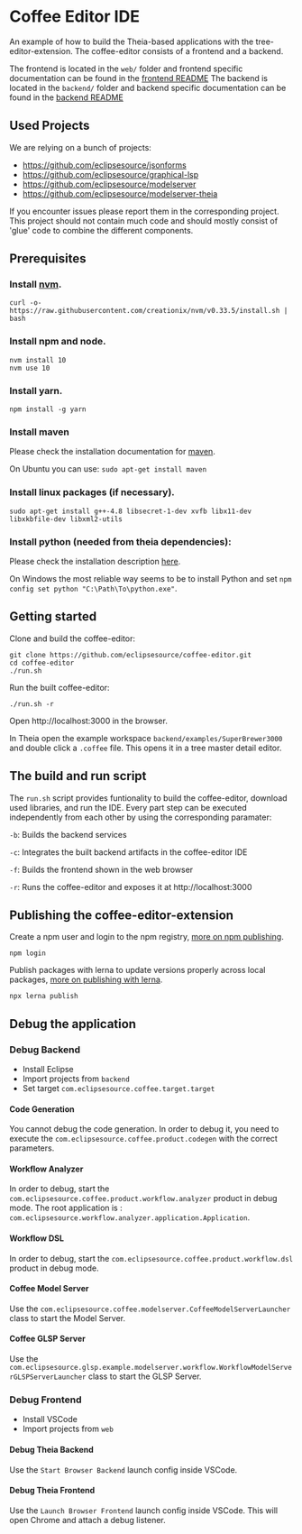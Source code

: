 # Coffee Editor IDE

An example of how to build the Theia-based applications with the tree-editor-extension.
The coffee-editor consists of a frontend and a backend.

The frontend is located in the `web/` folder and frontend specific documentation can be found in the [frontend README](web/README.md)
The backend is located in the `backend/` folder and backend specific documentation can be found in the [backend README](backend/README.md)

## Used Projects

We are relying on a bunch of projects:

- https://github.com/eclipsesource/jsonforms
- https://github.com/eclipsesource/graphical-lsp
- https://github.com/eclipsesource/modelserver
- https://github.com/eclipsesource/modelserver-theia

If you encounter issues please report them in the corresponding project.
This project should not contain much code and should mostly consist of 'glue' code to combine the different components.

## Prerequisites

### Install [nvm](https://github.com/creationix/nvm#install-script).

    curl -o- https://raw.githubusercontent.com/creationix/nvm/v0.33.5/install.sh | bash

### Install npm and node.

    nvm install 10
    nvm use 10

### Install yarn.

    npm install -g yarn

### Install maven

Please check the installation documentation for [maven](http://maven.apache.org/install.html).

On Ubuntu you can use:
`sudo apt-get install maven`

### Install linux packages (if necessary).

    sudo apt-get install g++-4.8 libsecret-1-dev xvfb libx11-dev libxkbfile-dev libxml2-utils

### Install python (needed from theia dependencies):

Please check the installation description [here](https://github.com/nodejs/node-gyp#installation).

On Windows the most reliable way seems to be to install Python and set `npm config set python "C:\Path\To\python.exe"`.

## Getting started

Clone and build the coffee-editor:

    git clone https://github.com/eclipsesource/coffee-editor.git
    cd coffee-editor
    ./run.sh

Run the built coffee-editor:

    ./run.sh -r

Open http://localhost:3000 in the browser.

In Theia open the example workspace `backend/examples/SuperBrewer3000` and double click a `.coffee` file. This opens it in a tree master detail editor.

## The build and run script

The `run.sh` script provides funtionality to build the coffee-editor, download used libraries, and run the IDE.
Every part step can be executed independently from each other by using the corresponding paramater:

`-b`: Builds the backend services

`-c`: Integrates the built backend artifacts in the coffee-editor IDE

`-f`: Builds the frontend shown in the web browser

`-r`: Runs the coffee-editor and exposes it at http://localhost:3000

## Publishing the coffee-editor-extension

Create a npm user and login to the npm registry, [more on npm publishing](https://docs.npmjs.com/getting-started/publishing-npm-packages).

    npm login

Publish packages with lerna to update versions properly across local packages, [more on publishing with lerna](https://github.com/lerna/lerna#publish).

    npx lerna publish

## Debug the application

### Debug Backend

- Install Eclipse
- Import projects from `backend`
- Set target `com.eclipsesource.coffee.target.target`

#### Code Generation

You cannot debug the code generation. In order to debug it, you need to execute the `com.eclipsesource.coffee.product.codegen` with the correct parameters.

#### Workflow Analyzer

In order to debug, start the `com.eclipsesource.coffee.product.workflow.analyzer` product in debug mode. The root application is : `com.eclipsesource.workflow.analyzer.application.Application`.

#### Workflow DSL

In order to debug, start the `com.eclipsesource.coffee.product.workflow.dsl` product in debug mode.

#### Coffee Model Server

Use the `com.eclipsesource.coffee.modelserver.CoffeeModelServerLauncher` class to start the Model Server.

#### Coffee GLSP Server

Use the `com.eclipsesource.glsp.example.modelserver.workflow.WorkflowModelServerGLSPServerLauncher` class to start the GLSP Server.

### Debug Frontend

- Install VSCode
- Import projects from `web`

#### Debug Theia Backend

Use the `Start Browser Backend` launch config inside VSCode.

#### Debug Theia Frontend

Use the `Launch Browser Frontend` launch config inside VSCode. This will open Chrome and attach a debug listener.
